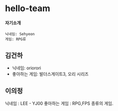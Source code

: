 # hello-team

#### 자기소개

    닉네임: Sehyeon
    게임: RPG류

## 김건하
- 닉네임: oriorori
- 좋아하는 게임: 발더스게이트3, 오리 시리즈

## 이의정
닉네임 : LEE - YJ00
좋아하는 게임 : RPG,FPS 종류의 게임.
